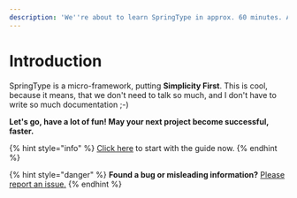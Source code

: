 ```yaml
---
description: 'We''re about to learn SpringType in approx. 60 minutes. Are you ready? :-)'
---
```


# Introduction

SpringType is a micro-framework, putting **Simplicity First**. This is cool, because it means, that we don't need to talk so much, and I don't have to write so much documentation ;-\)   
  
**Let's go, have a lot of fun! May your next project become successful, faster.**

{% hint style="info" %}
[Click here](a.-about-typescript.md) to start with the guide now. 
{% endhint %}

{% hint style="danger" %}
**Found a bug or misleading information?** [Please report an issue.](https://github.com/springtype-org/springtype/issues)
{% endhint %}

